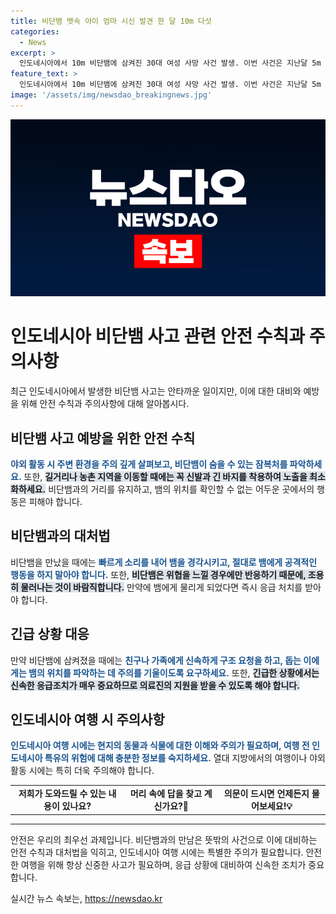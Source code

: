 ```yaml
---
title: 비단뱀 뱃속 아이 엄마 시신 발견 한 달 10m 다섯
categories:
  - News
excerpt: >
  인도네시아에서 10m 비단뱀에 삼켜진 30대 여성 사망 사건 발생. 이번 사건은 지난달 5m 비단뱀에 삼켜진 여성 사망 후 한 달여만이다. 사건 발생 당시 여성은 아이를 위해 약 구하러 나갔는데 실종됐고, 남편과 마을 주민들이 뱀의 배를 가르자 그녀의 시신을 발견. 이와 관련해 최근 몇 년 동안 비단뱀에 삼켜진 사고가 여러 차례 발생한 것으로 전해져 충격을 안겨주고 있다.
feature_text: >
  인도네시아에서 10m 비단뱀에 삼켜진 30대 여성 사망 사건 발생. 이번 사건은 지난달 5m 비단뱀에 삼켜진 여성 사망 후 한 달여만이다. 사건 발생 당시 여성은 아이를 위해 약 구하러 나갔는데 실종됐고, 남편과 마을 주민들이 뱀의 배를 가르자 그녀의 시신을 발견. 이와 관련해 최근 몇 년 동안 비단뱀에 삼켜진 사고가 여러 차례 발생한 것으로 전해져 충격을 안겨주고 있다.
image: '/assets/img/newsdao_breakingnews.jpg'
---
```


<p><img src="/assets/img/newsdao_breakingnews.jpg" alt="firstkoreanews 속보" /></p>

<h1>인도네시아 비단뱀 사고 관련 안전 수칙과 주의사항</h1>

<p data-ke-size="size16">
  최근 인도네시아에서 발생한 비단뱀 사고는 안타까운 일이지만, 이에 대한 대비와 예방을 위해 안전 수칙과 주의사항에 대해 알아봅시다.
</p>

<h2 data-ke-size="size26">비단뱀 사고 예방을 위한 안전 수칙</h2>

<p data-ke-size="size16">
  <b><span style="color: #1a5490;">야외 활동 시 주변 환경을 주의 깊게 살펴보고, 비단뱀이 숨을 수 있는 잠복처를 파악하세요.</span></b> 또한, <b><span style="background-color: #21538527;">길거리나 농촌 지역을 이동할 때에는 꼭 신발과 긴 바지를 착용하여 노출을 최소화하세요.</span></b> 비단뱀과의 거리를 유지하고, 뱀의 위치를 확인할 수 없는 어두운 곳에서의 행동은 피해야 합니다.
</p>

<h2 data-ke-size="size26">비단뱀과의 대처법</h2>

<p data-ke-size="size16">
  비단뱀을 만났을 때에는 <b><span style="color: #1a5490;">빠르게 소리를 내어 뱀을 경각시키고, 절대로 뱀에게 공격적인 행동을 하지 말아야 합니다.</span></b> 또한, <b><span style="background-color: #21538527;">비단뱀은 위협을 느낄 경우에만 반응하기 때문에, 조용히 물러나는 것이 바람직합니다.</span></b> 만약에 뱀에게 물리게 되었다면 즉시 응급 처치를 받아야 합니다.
</p>

<h2 data-ke-size="size26">긴급 상황 대응</h2>

<p data-ke-size="size16">
  만약 비단뱀에 삼켜졌을 때에는 <b><span style="color: #1a5490;">친구나 가족에게 신속하게 구조 요청을 하고, 돕는 이에게는 뱀의 위치를 파악하는 데 주의를 기울이도록 요구하세요.</span></b> 또한, <b><span style="background-color: #21538527;">긴급한 상황에서는 신속한 응급조치가 매우 중요하므로 의료진의 지원을 받을 수 있도록 해야 합니다.</span></b>
</p>

<h2 data-ke-size="size26">인도네시아 여행 시 주의사항</h2>

<p data-ke-size="size16">
  <b><span style="color: #1a5490;">인도네시아 여행 시에는 현지의 동물과 식물에 대한 이해와 주의가 필요하며, 여행 전 인도네시아 특유의 위험에 대해 충분한 정보를 숙지하세요.</span></b> 열대 지방에서의 여행이나 야외 활동 시에는 특히 더욱 주의해야 합니다.
</p>

<table>
  <tbody>
    <tr>
      <td style="text-align: center; height: 17px;"><b>저희가 도와드릴 수 있는 내용이 있나요?</b></td>
      <td style="text-align: center; height: 17px;"><b>머리 속에 답을 찾고 계신가요?🤔</b></td>
      <td style="text-align: center; height: 17px;"><b>의문이 드시면 언제든지 물어보세요!💡</b></td>
    </tr>
  </tbody>
</table>

<hr>

<p data-ke-size="size16">
  안전은 우리의 최우선 과제입니다. 비단뱀과의 만남은 뜻밖의 사건으로 이에 대비하는 안전 수칙과 대처법을 익히고, 인도네시아 여행 시에는 특별한 주의가 필요합니다. 안전한 여행을 위해 항상 신중한 사고가 필요하며, 응급 상황에 대비하여 신속한 조치가 중요합니다.
</p>
실시간 뉴스 속보는, <a href="https://newsdao.kr" rel="dofollow">https://newsdao.kr</a>



